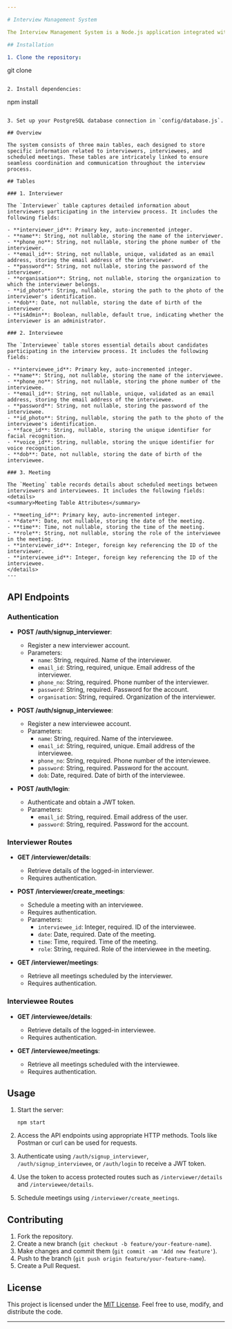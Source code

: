 ```yaml
---

# Interview Management System

The Interview Management System is a Node.js application integrated with Sequelize ORM to facilitate efficient management of interviews. It provides a robust backend infrastructure for handling interview-related operations such as user authentication, scheduling meetings, and data management.

## Installation

1. Clone the repository:

   ```
   git clone <repository-url>
   ```

2. Install dependencies:

   ```
   npm install
   ```

3. Set up your PostgreSQL database connection in `config/database.js`.

## Overview

The system consists of three main tables, each designed to store specific information related to interviewers, interviewees, and scheduled meetings. These tables are intricately linked to ensure seamless coordination and communication throughout the interview process.

## Tables

### 1. Interviewer

The `Interviewer` table captures detailed information about interviewers participating in the interview process. It includes the following fields:

- **interviewer_id**: Primary key, auto-incremented integer.
- **name**: String, not nullable, storing the name of the interviewer.
- **phone_no**: String, not nullable, storing the phone number of the interviewer.
- **email_id**: String, not nullable, unique, validated as an email address, storing the email address of the interviewer.
- **password**: String, not nullable, storing the password of the interviewer.
- **organisation**: String, not nullable, storing the organization to which the interviewer belongs.
- **id_photo**: String, nullable, storing the path to the photo of the interviewer's identification.
- **dob**: Date, not nullable, storing the date of birth of the interviewer.
- **isAdmin**: Boolean, nullable, default true, indicating whether the interviewer is an administrator.

### 2. Interviewee

The `Interviewee` table stores essential details about candidates participating in the interview process. It includes the following fields:

- **interviewee_id**: Primary key, auto-incremented integer.
- **name**: String, not nullable, storing the name of the interviewee.
- **phone_no**: String, not nullable, storing the phone number of the interviewee.
- **email_id**: String, not nullable, unique, validated as an email address, storing the email address of the interviewee.
- **password**: String, not nullable, storing the password of the interviewee.
- **id_photo**: String, nullable, storing the path to the photo of the interviewee's identification.
- **face_id**: String, nullable, storing the unique identifier for facial recognition.
- **voice_id**: String, nullable, storing the unique identifier for voice recognition.
- **dob**: Date, not nullable, storing the date of birth of the interviewee.

### 3. Meeting

The `Meeting` table records details about scheduled meetings between interviewers and interviewees. It includes the following fields:
<details>
<summary>Meeting Table Attributes</summary>

- **meeting_id**: Primary key, auto-incremented integer.
- **date**: Date, not nullable, storing the date of the meeting.
- **time**: Time, not nullable, storing the time of the meeting.
- **role**: String, not nullable, storing the role of the interviewee in the meeting.
- **interviewer_id**: Integer, foreign key referencing the ID of the interviewer.
- **interviewee_id**: Integer, foreign key referencing the ID of the interviewee.
</details>
---
```



## API Endpoints

### Authentication

- **POST /auth/signup_interviewer**:
  - Register a new interviewer account.
  - Parameters:
    - `name`: String, required. Name of the interviewer.
    - `email_id`: String, required, unique. Email address of the interviewer.
    - `phone_no`: String, required. Phone number of the interviewer.
    - `password`: String, required. Password for the account.
    - `organisation`: String, required. Organization of the interviewer.

- **POST /auth/signup_interviewee**:
  - Register a new interviewee account.
  - Parameters:
    - `name`: String, required. Name of the interviewee.
    - `email_id`: String, required, unique. Email address of the interviewee.
    - `phone_no`: String, required. Phone number of the interviewee.
    - `password`: String, required. Password for the account.
    - `dob`: Date, required. Date of birth of the interviewee.

- **POST /auth/login**:
  - Authenticate and obtain a JWT token.
  - Parameters:
    - `email_id`: String, required. Email address of the user.
    - `password`: String, required. Password for the account.

### Interviewer Routes

- **GET /interviewer/details**:
  - Retrieve details of the logged-in interviewer.
  - Requires authentication.

- **POST /interviewer/create_meetings**:
  - Schedule a meeting with an interviewee.
  - Requires authentication.
  - Parameters:
    - `interviewee_id`: Integer, required. ID of the interviewee.
    - `date`: Date, required. Date of the meeting.
    - `time`: Time, required. Time of the meeting.
    - `role`: String, required. Role of the interviewee in the meeting.

- **GET /interviewer/meetings**:
  - Retrieve all meetings scheduled by the interviewer.
  - Requires authentication.

### Interviewee Routes

- **GET /interviewee/details**:
  - Retrieve details of the logged-in interviewee.
  - Requires authentication.

- **GET /interviewee/meetings**:
  - Retrieve all meetings scheduled with the interviewee.
  - Requires authentication.

## Usage

1. Start the server:
   ```
   npm start
   ```

2. Access the API endpoints using appropriate HTTP methods. Tools like Postman or curl can be used for requests.

3. Authenticate using `/auth/signup_interviewer`, `/auth/signup_interviewee`, or `/auth/login` to receive a JWT token.

4. Use the token to access protected routes such as `/interviewer/details` and `/interviewee/details`.

5. Schedule meetings using `/interviewer/create_meetings`.

## Contributing

1. Fork the repository.
2. Create a new branch (`git checkout -b feature/your-feature-name`).
3. Make changes and commit them (`git commit -am 'Add new feature'`).
4. Push to the branch (`git push origin feature/your-feature-name`).
5. Create a Pull Request.

## License

This project is licensed under the [MIT License](LICENSE). Feel free to use, modify, and distribute the code.

---
